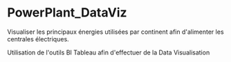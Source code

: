 # PowerPlant_DataViz
Visualiser les principaux énergies utilisées par continent afin d'alimenter les centrales électriques.

Utilisation de l'outils BI Tableau afin d'effectuer de la Data Visualisation 
